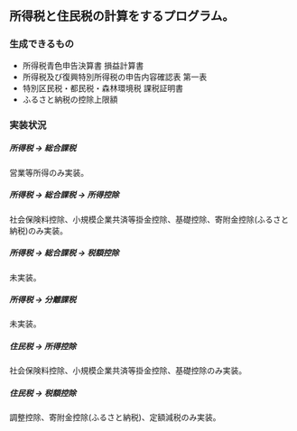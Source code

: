 ## 所得税と住民税の計算をするプログラム。

### 生成できるもの
- 所得税青色申告決算書 損益計算書
- 所得税及び復興特別所得税の申告内容確認表 第一表
- 特別区民税・都民税・森林環境税 課税証明書
- ふるさと納税の控除上限額

### 実装状況
##### 所得税 -> 総合課税
営業等所得のみ実装。

##### 所得税 -> 総合課税 -> 所得控除
社会保険料控除、小規模企業共済等掛金控除、基礎控除、寄附金控除(ふるさと納税)のみ実装。

##### 所得税 -> 総合課税 -> 税額控除
未実装。

##### 所得税 -> 分離課税
未実装。

##### 住民税 -> 所得控除
社会保険料控除、小規模企業共済等掛金控除、基礎控除のみ実装。

##### 住民税 -> 税額控除
調整控除、寄附金控除(ふるさと納税)、定額減税のみ実装。

